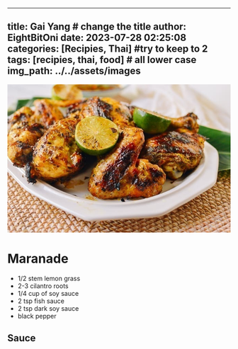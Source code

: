 
---

title: Gai Yang  # change the title
author: EightBitOni
date: 2023-07-28 02:25:08
categories: [Recipies, Thai] #try to keep to 2
tags: [recipies, thai, food] # all lower case 
img_path: ../../assets/images
---


![Gai Yang](<../../assets/images/Pasted image 20220712024340.png>)


# Maranade
- 1/2 stem lemon grass
- 2-3 cilantro roots
- 1/4 cup of soy sauce
- 2 tsp fish sauce
- 2 tsp dark soy sauce
- black pepper


## Sauce 